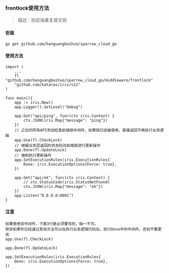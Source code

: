 ### frontlock使用方法

> 描述：防前端重复提交锁

#### 安装

    go get github.com/hanguangbaihuo/sparrow_cloud_go

#### 使用方法

    import (
        ...
        fl "github.com/hanguangbaihuo/sparrow_cloud_go/middleware/frontlock"
        "github.com/kataras/iris/v12"
    )

    func main(){
        app := iris.New()
        app.Logger().SetLevel("debug")

        app.Get("api/ping", func(ctx iris.Context) {
            ctx.JSON(iris.Map{"message": "ping"})
        })
        // 之后的所有API添加检查前端锁中间件，如果锁已经被使用，直接返回不再执行业务逻辑
        app.Use(fl.CheckLock)
        // 根据业务层返回的状态码对前端锁进行更新操作
        app.Done(fl.UpdateLock)
        // 强制执行更新操作
        app.SetExecutionRules(iris.ExecutionRules{
            Done: iris.ExecutionOptions{Force: true},
        })

        app.Get("api/ok", func(ctx iris.Context) {
            // ctx.StatusCode(iris.StatusNotFound)
            ctx.JSON(iris.Map{"message": "ok"})
        })
        app.Listen("0.0.0.0:8001")
    }

#### 注意

    如果使用该中间件，下面3行是必须要写的，缺一不可。
    除非如果你已经通过其他方法可以在执行业务逻辑代码后，执行Done中的中间件。否则不要更改
    app.Use(fl.CheckLock)

    app.Done(fl.UpdateLock)

    app.SetExecutionRules(iris.ExecutionRules{
        Done: iris.ExecutionOptions{Force: true},
    })